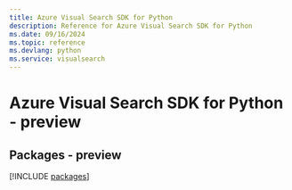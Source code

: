 ```yaml
---
title: Azure Visual Search SDK for Python
description: Reference for Azure Visual Search SDK for Python
ms.date: 09/16/2024
ms.topic: reference
ms.devlang: python
ms.service: visualsearch
---
```

# Azure Visual Search SDK for Python - preview
## Packages - preview
[!INCLUDE [packages](visual-search-index.md)]